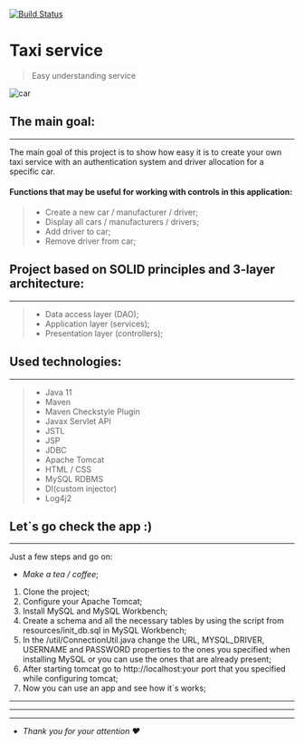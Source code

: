 [![Build Status](https://api.travis-ci.com/den4eg007/taxi-service.svg?branch=master)](https://travis-ci.com/den4eg007/taxi-service)
# Taxi service
>Easy understanding service
 
![car](https://services.audi.ru/landings/audi-exclusive/img/models/a5-sportback/LC_PR_AEEXC096/2.png)
## The main goal:
******************************
   The main goal of this project is to 
show how easy it is to create your own taxi 
service with an authentication system and driver 
allocation for a specific car.

#### Functions that may be useful for working with controls in this application:
>- Create a new car / manufacturer / driver;
>- Display all cars / manufacturers / drivers;
>- Add driver to car;
>- Remove driver from car;
## Project based on SOLID principles and 3-layer architecture:
******************************
>- Data access layer (DAO);
>- Application layer (services);
>- Presentation layer (controllers);

## Used technologies:
******************************
>- Java 11
>-  Maven 
>-  Maven Checkstyle Plugin
>-  Javax Servlet API 
>-  JSTL 
>-  JSP
>-  JDBC
>-  Apache Tomcat
>- HTML / CSS
>-  MySQL RDBMS
>-  DI(custom injector)
>-  Log4j2

## Let`s go check the app :)

******************************
Just a few steps and go on:
- _Make a tea / coffee_;
1. Clone the project;
2. Configure your Apache Tomcat;
3. Install MySQL and MySQL Workbench; 
4. Create a schema and all the necessary tables by using the script from resources/init_db.sql in MySQL Workbench;
5. In the /util/ConnectionUtil.java change the URL, MYSQL_DRIVER, USERNAME and PASSWORD properties to the ones you specified when installing MySQL or you can use the ones that are already present;
6. After starting tomcat go to http://localhost:your port that you specified while configuring tomcat;
7. Now you can use an app and see how it`s works;
-----------------------------------
-------------------------------------
---------------------------------
- _Thank you for your attention ♥_
